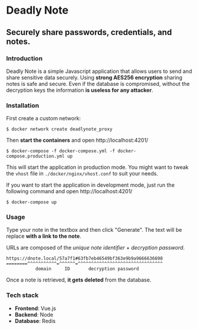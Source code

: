 # Deadly Note
## Securely share passwords, credentials, and notes.

### Introduction

Deadly Note is a simple Javascript application that allows users to send and share sensitive data securely. Using **strong AES256 encryption** sharing notes is safe and secure. Even if the database is compromised, without the decryption keys the information **is useless for any attacker**. 

### Installation

First create a custom network:

```
$ docker network create deadlynote_proxy
```

Then **start the containers** and open http://localhost:4201/

```
$ docker-compose -f docker-compose.yml -f docker-compose.production.yml up
```

This will start the application in production mode. You might want to tweak the `vhost` file in `./docker/nginx/vhost.conf` to suit your needs.

If you want to start the application in development mode, just run the following command and open http://localhost:4201/

```
$ docker-compose up
```

### Usage

Type your note in the textbox and then click "Generate". The text will be replace **with a link to the note**.

URLs are composed of the _unique note identifier_ + _decryption password_.

```
https://dnote.local/57a7f1#63fb7eb46549bf363e9b9a9666636698
========^^^^^^^^^^^=^^^^^^=^^^^^^^^^^^^^^^^^^^^^^^^^^^^^^^^
           domain     ID       decryption password
```

Once a note is retrieved, **it gets deleted** from the database.

### Tech stack

 * **Frontend**: Vue.js
 * **Backend**: Node
 * **Database**: Redis
 